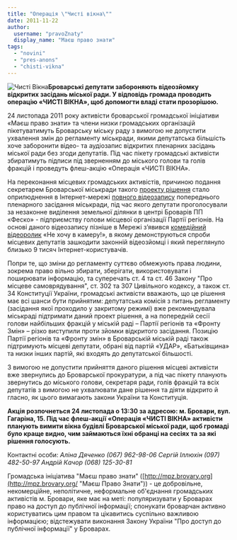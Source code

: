 ```yaml
---
title: "Операція \"Чисті вікна\""
date: 2011-11-22
author: 
  username: "pravoZnaty"
  display_name: "Маєш право знати"
tags: 
  - "novini"
  - "pres-anons"
  - "chisti-vikna"
---
```


![](https://mpz.brovary.org/wp-content/uploads/2011/11/Чисті-Вікна.jpg "Чисті Вікна")**Броварські депутати забороняють відеозйомку відкритих засідань міської ради. У відповідь громада проводить операцію «ЧИСТІ ВІКНА», щоб допомогти владі стати прозорішою.**

24 листопада 2011 року активісти броварської громадської ініціативи «Маєш право знати» та члени низки громадських організацій пікетуватимуть Броварську міську раду з вимогою не допустити ухвалення змін до регламенту міськради, якими депутатська більшість хоче заборонити відео- та аудіозапис відкритих пленарних засідань міської ради <!--more-->без згоди депутатів. Під час пікету громадські активісти збиратимуть підписи під зверненням до міського голови та голів фракцій і проведуть флеш-акцію «Операція «ЧИСТІ ВІКНА».

На переконання місцевих громадських активістів, причиною подання секретарем Броварської міськради такого [проекту рішення](https://www.slideshare.net/sergIlliukhin/ss-11064230 "Проект рішення про заборону відеозйомки") стало оприлюднення в Інтернет-мережі [повного відеозапису](https://www.youtube.com/watch?v=ddIoqCH2YTI&feature=related "Відеозапис сесійного засідання") попереднього пленарного засідання міськради, під час якого депутати проголосували за незаконне виділення земельної ділянки в центрі Броварів ПП «Феско» - підприємству голови місцевої організації Партії регіонів. На основі даного відеозапису пізніше в Мережі з’явився [комедійний відеоролик](https://www.youtube.com/watch?v=77lwLGI6AKQ "Комедія Не хочу в камеру") «Не хочу в камеру!», в якому демонструються спроби місцевих депутатів зашкодити законній відеозйомці і який переглянуло близько 9 тисяч Інтернет-користувачів.

Попри те, що зміни до регламенту суттєво обмежують права людини, зокрема право вільно збирати, зберігати, використовувати і поширювати інформацію, та суперечать ст. 4 та ст. 46 Закону "Про місцеве самоврядування", ст. 302 та 307 Цивільного кодексу, а також ст. 34 Конституції України, громадські активісти вважають, що це рішення має всі шанси бути прийнятим: депутатська комісія з питань регламенту (засідання якої проходило у закритому режимі) вже рекомендувала міськраді підтримати даний проект рішення, а на попередній сесії голови найбільших фракцій у міській раді – Партії регіонів та «Фронту Змін» – різко виступили проти зйомки відкритого засідання. Позицію Партії регіонів та «Фронту змін» в Броварській міській раді також підтримують місцеві депутати, обрані від партій «УДАР», «Батьківщина» та низки інших партій, які входять до депутатської більшості.

З вимогою не допустити прийняття даного рішення місцеві активісти вже звернулись до Броварської прокуратури, а під час пікету планують звернутись до міського голови, секретаря ради, голів фракцій та всіх депутатів з вимогою не ухвалювати дане рішення та діяти відкрито й гласно, як цього вимагають закони України та Конституція.

**Акція розпочнеться 24 листопада о 13:30 за адресою: м. Бровари, вул. Гагаріна, 15. Під час флеш-акції «Операція «ЧИСТІ ВІКНА» активісти планують вимити вікна будівлі Броварської міської ради, щоб громаді було краще видно, чим займаються їхні обранці на сесіях та за які рішення голосують.**

Контактні особи: _Аліна Дяченко (067) 962-98-06 Сергій Іллюхін (097) 482-50-97 Андрій Качор (068) 125-30-81_

Громадська ініціатива "Маєш право знати" ([http://mpz.brovary.org](http://mpz.brovary.org/ "Маєш Право Знати")) - це добровільне, некомерційне, неполітичне, неформальне об'єднання громадських активістів м. Бровари, яке має на меті: популяризувати у Броварах право на доступ до публічної інформації; спонукати броварчан активно користуватись цим правом та цікавитись суспільно важливою інформацією; відстежувати виконання Закону України "Про доступ до публічної інформації" у Броварах.
